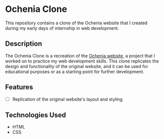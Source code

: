 # Ochenia Clone

This repository contains a clone of the Ochenia website that I created during my early days of internship in web development.

## Description

The Ochenia Clone is a recreation of the [Ochenia website](https://ochenia.netlify.app/), a project that I worked on to practice my web development skills. This clone replicates the design and functionality of the original website, and it can be used for educational purposes or as a starting point for further development.

## Features
- [ ] Replication of the original website's layout and styling


## Technologies Used

- HTML
- CSS

